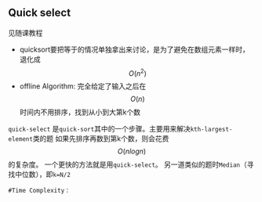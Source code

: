 ## Quick select

见随课教程

* quicksort要把等于的情况单独拿出来讨论，是为了避免在数组元素一样时，退化成$$O(n^2)$$
* offline Algorithm:  完全给定了输入之后在$$O(n)$$ 时间内不用排序，找到从小到大第k个数


``quick-select`` 是``quick-sort``其中的一个步骤。主要用来解决``kth-largest-element``类的题
如果先排序再数到第k个数，则会花费$$O(nlogn)$$的复杂度。
一个更快的方法就是用``quick-select``。
另一道类似的题时``Median``（寻找中位数），即``k=N/2``



```
#Time Complexity：

```








